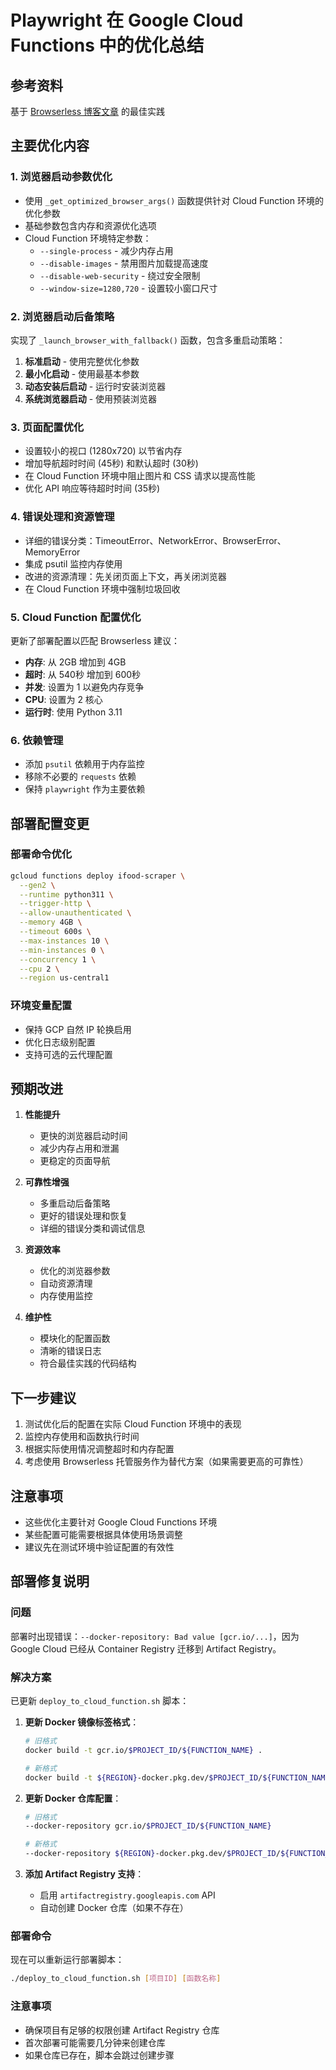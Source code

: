 # Playwright 在 Google Cloud Functions 中的优化总结

## 参考资料
基于 [Browserless 博客文章](https://www.browserless.io/blog/playwright-on-google-cloud) 的最佳实践

## 主要优化内容

### 1. 浏览器启动参数优化
- 使用 `_get_optimized_browser_args()` 函数提供针对 Cloud Function 环境的优化参数
- 基础参数包含内存和资源优化选项
- Cloud Function 环境特定参数：
  - `--single-process` - 减少内存占用
  - `--disable-images` - 禁用图片加载提高速度
  - `--disable-web-security` - 绕过安全限制
  - `--window-size=1280,720` - 设置较小窗口尺寸

### 2. 浏览器启动后备策略
实现了 `_launch_browser_with_fallback()` 函数，包含多重启动策略：
1. **标准启动** - 使用完整优化参数
2. **最小化启动** - 使用最基本参数
3. **动态安装后启动** - 运行时安装浏览器
4. **系统浏览器启动** - 使用预装浏览器

### 3. 页面配置优化
- 设置较小的视口 (1280x720) 以节省内存
- 增加导航超时时间 (45秒) 和默认超时 (30秒)
- 在 Cloud Function 环境中阻止图片和 CSS 请求以提高性能
- 优化 API 响应等待超时时间 (35秒)

### 4. 错误处理和资源管理
- 详细的错误分类：TimeoutError、NetworkError、BrowserError、MemoryError
- 集成 psutil 监控内存使用
- 改进的资源清理：先关闭页面上下文，再关闭浏览器
- 在 Cloud Function 环境中强制垃圾回收

### 5. Cloud Function 配置优化
更新了部署配置以匹配 Browserless 建议：
- **内存**: 从 2GB 增加到 4GB
- **超时**: 从 540秒 增加到 600秒
- **并发**: 设置为 1 以避免内存竞争
- **CPU**: 设置为 2 核心
- **运行时**: 使用 Python 3.11

### 6. 依赖管理
- 添加 `psutil` 依赖用于内存监控
- 移除不必要的 `requests` 依赖
- 保持 `playwright` 作为主要依赖

## 部署配置变更

### 部署命令优化
```bash
gcloud functions deploy ifood-scraper \
  --gen2 \
  --runtime python311 \
  --trigger-http \
  --allow-unauthenticated \
  --memory 4GB \
  --timeout 600s \
  --max-instances 10 \
  --min-instances 0 \
  --concurrency 1 \
  --cpu 2 \
  --region us-central1
```

### 环境变量配置
- 保持 GCP 自然 IP 轮换启用
- 优化日志级别配置
- 支持可选的云代理配置

## 预期改进

1. **性能提升**
   - 更快的浏览器启动时间
   - 减少内存占用和泄漏
   - 更稳定的页面导航

2. **可靠性增强**
   - 多重启动后备策略
   - 更好的错误处理和恢复
   - 详细的错误分类和调试信息

3. **资源效率**
   - 优化的浏览器参数
   - 自动资源清理
   - 内存使用监控

4. **维护性**
   - 模块化的配置函数
   - 清晰的错误日志
   - 符合最佳实践的代码结构

## 下一步建议

1. 测试优化后的配置在实际 Cloud Function 环境中的表现
2. 监控内存使用和函数执行时间
3. 根据实际使用情况调整超时和内存配置
4. 考虑使用 Browserless 托管服务作为替代方案（如果需要更高的可靠性）

## 注意事项
- 这些优化主要针对 Google Cloud Functions 环境
- 某些配置可能需要根据具体使用场景调整
- 建议先在测试环境中验证配置的有效性

## 部署修复说明

### 问题
部署时出现错误：`--docker-repository: Bad value [gcr.io/...]`，因为 Google Cloud 已经从 Container Registry 迁移到 Artifact Registry。

### 解决方案
已更新 `deploy_to_cloud_function.sh` 脚本：

1. **更新 Docker 镜像标签格式**：
   ```bash
   # 旧格式
   docker build -t gcr.io/$PROJECT_ID/${FUNCTION_NAME} .
   
   # 新格式  
   docker build -t ${REGION}-docker.pkg.dev/$PROJECT_ID/${FUNCTION_NAME}/image .
   ```

2. **更新 Docker 仓库配置**：
   ```bash
   # 旧格式
   --docker-repository gcr.io/$PROJECT_ID/${FUNCTION_NAME}
   
   # 新格式
   --docker-repository ${REGION}-docker.pkg.dev/$PROJECT_ID/${FUNCTION_NAME}
   ```

3. **添加 Artifact Registry 支持**：
   - 启用 `artifactregistry.googleapis.com` API
   - 自动创建 Docker 仓库（如果不存在）

### 部署命令
现在可以重新运行部署脚本：
```bash
./deploy_to_cloud_function.sh [项目ID] [函数名称]
```

### 注意事项
- 确保项目有足够的权限创建 Artifact Registry 仓库
- 首次部署可能需要几分钟来创建仓库
- 如果仓库已存在，脚本会跳过创建步骤